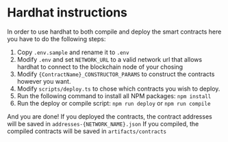 # Hardhat instructions

In order to use hardhat to both compile and deploy the smart contracts here you have to do the following steps:

1. Copy `.env.sample` and rename it to `.env`
2. Modify `.env` and set `NETWORK_URL` to a valid network url that allows hardhat to connect to the blockchain node of your chosing
3. Modify `{ContractName}_CONSTRUCTOR_PARAMS` to construct the contracts however you want.
4. Modify `scripts/deploy.ts` to chose which contracts you wish to deploy.
5. Run the following command to install all NPM packages: `npm install`
6. Run the deploy or compile script: `npm run deploy` or `npm run compile`

And you are done!
If you deployed the contracts, the contract addresses will be saved in `addresses-{NETWORK_NAME}.json`
If you compiled, the compiled contracts will be saved in `artifacts/contracts`
